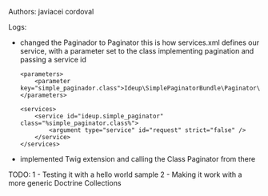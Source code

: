 Authors:
 javiacei
 cordoval

Logs:

- changed the Paginador to Paginator
  this is how services.xml defines our service, with a parameter set to the class implementing pagination and passing a service id

      <parameters>
          <parameter key="simple_paginador.class">Ideup\SimplePaginatorBundle\Paginator\Paginator</parameter>
      </parameters>

      <services>
          <service id="ideup.simple_paginator" class="%simple_paginator.class%">
              <argument type="service" id="request" strict="false" />
          </service>
      </services>

- implemented Twig extension and calling the Class Paginator from there

TODO:
  1 - Testing it with a hello world sample
  2 - Making it work with a more generic Doctrine Collections

